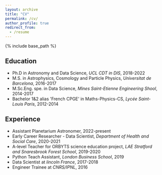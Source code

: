 ```yaml
---
layout: archive
title: "CV"
permalink: /cv/
author_profile: true
redirect_from:
  - /resume
---
```


{% include base_path %}

Education
------
* Ph.D in Astronomy and Data Science, *UCL CDT in DIS*, 2018-2022
* M.S. in Astrophysics, Cosmology and Particle Physics, *Universitat de Barcelona*, 2016-2017
* M.Sc.Eng. spe. in Data Science, *Mines Saint-Etienne Engineering Shool*, 2014-2017
* Bachelor 1&2 alias 'French CPGE' in Maths-Physics-CS, *Lycée Saint-Louis Paris*, 2012-2014


Experience
------
* Assistant Planetarium Astronomer, 2022-present
* Early Career Researcher - Data Scientist, *Department of Health and Social Care*, 2020-2021
* A-level Teacher for ORBYTS science education project, *LAE Stratford and Snaresbrook Forest School*, 2019-2020
* Python Teach Assistant, *London Business School*, 2019
* Data Scientist at *lincoln France*, 2017-2018
* Engineer Trainee at *CNRS/IPNL*, 2016

